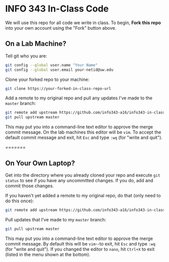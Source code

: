 # INFO 343 In-Class Code

We will use this repo for all code we write in class. To begin, **Fork this repo** into your own account using the "Fork" button above.

## On a Lab Machine?

Tell git who you are:

```bash
git config --global user.name "Your Name"
git config --global user.email your-netid@uw.edu
```

Clone your forked repo to your machine:

```bash
git clone https://your-forked-in-class-repo-url
```

Add a remote to my original repo and pull any updates I've made to the `master` branch:

```bash
git remote add upstream https://github.com/info343-a16/info343-in-class
git pull upstream master
```

This may put you into a command-line text editor to approve the merge commit message. On the lab machines this editor will be `vim`. To accept the default commit message and exit, hit `Esc` and type `:wq` (for "write and quit").

=======
## On Your Own Laptop?

Get into the directory where you already cloned your repo and execute `git status` to see if you have any uncommitted changes. If you do, add and commit those changes.

If you haven't yet added a remote to my original repo, do that (only need to do this once):

```bash
git remote add upstream https://github.com/info343-a16/info343-in-class
```

Pull updates that I've made to my `master` branch:

```bash
git pull upstream master
```

This may put you into a command-line text editor to approve the merge commit message. By default this will be `vim`--to exit, hit `Esc` and type `:wq` (for "write and quit"). If you changed the editor to `nano`, hit `Ctrl+X` to exit (listed in the menu shown at the bottom).

